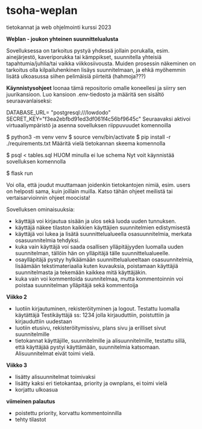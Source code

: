 # tsoha-weplan
tietokannat ja web ohjelmointi kurssi 2023 


**Weþlan - joukon yhteinen suunnittelualusta**

Sovelluksessa on tarkoitus pystyä yhdessä jollain porukalla, esim. ainejärjestö, kaveriporukka tai kämppikset, suunnitella yhteisiä tapahtumia/juhlia/tai vaikka viikkosiivousta. Muiden prosessin näkeminen on tarkoitus olla kilpailuhenkinen lisäys suunnitelmaan, ja ehkä myöhemmin lisätä ulkoasussa siihen pelimäisiä piirteitä (hahmoja???)

**Käynnistysohjeet**
loonaa tämä repositorio omalle koneellesi ja siirry sen juurikansioon. Luo kansioon .env-tiedosto ja määritä sen sisältö seuraavanlaiseksi:

DATABASE_URL= "postgresql:///lowdodo"
SECRET_KEY="f3ea2ebfbd91ed3df061f4c56bf9645c"
Seuraavaksi aktivoi virtuaaliympäristö ja asenna sovelluksen riippuvuudet komennoilla

$ python3 -m venv venv
$ source venv/bin/activate
$ pip install -r ./requirements.txt
Määritä vielä tietokannan skeema komennolla

$ psql < tables.sql HUOM minulla ei lue schema
Nyt voit käynnistää sovelluksen komennolla

$ flask run

Voi olla, että joudut muuttamaan joidenkin tietokantojen nimiä, esim. users on helposti sama, kuin joillain muilla. Katso tähän ohjeet meilistä tai vertaisarvioinnin ohjeet moocista! 



Sovelluksen ominaisuuksia: 

- käyttäjä voi kirjautua sisään ja ulos sekä luoda uuden tunnuksen.
- käyttäjä näkee tilaston kaikkien käyttäjien suunnitelmien edistymisestä
- käyttäjä voi lukea ja lisätä suunnittelualueella osasuunnitelmia, merkata osasuunnitelmia tehdyksi.
- kuka vain käyttäjä voi saada osallisen ylläpitäjyyden luomalla uuden suunnitelman, tällöin hän on ylläpitäjä tälle suunnittelualueelle.
- osaylläpitäjä pystyy hylkäämään suunnittelualueeltaan osasuunnitelmia, lisäämään tekstimateriaalia kuten kuvauksia, poistamaan käyttäjiä suunnitelmasta ja tekemään kaikkea mitä käyttäjäkin.
- kuka vain voi kommentoida suunnitelmaa, mutta kommentoinnin voi poistaa suunnitelman ylläpitäjä sekä kommentoija

  


**Viikko 2**
- luotiin kirjautuminen, rekisteröityminen ja logout. Testattu luomalla käytättäjä Testikäyttäjä ss: 1234 jolla kirjauduttiin, poistuttiin ja kirjauduttiin uudestaan
- luotiin etusivu, rekisteröitymissivu, plans sivu ja erilliset sivut suunnitelmille
- tietokannat käyttäjille, suunnitelmille ja alisuunnitelmille, testattu sillä, että käyttäjää pystyi käyttämään, suunnitelmia katsomaan. Alisuunnitelmat eivät toimi vielä.

**Viikko 3**
- lisätty alisuunnitelmat toimivaksi
- lisätty kaksi eri tietokantaa, priority ja ownplans, ei toimi vielä
- korjattu ulkoasua

**viimeinen palautus**
- poistettu priority, korvattu kommentoinnilla
- tehty tilastot



